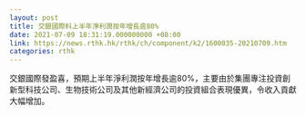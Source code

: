 ```yaml
---
layout: post
title: 交銀國際料上半年淨利潤按年增長逾80%
date: 2021-07-09 18:31:19.000000000 +08:00
link: https://news.rthk.hk/rthk/ch/component/k2/1600035-20210709.htm
categories: rthk
---
```


交銀國際發盈喜，預期上半年淨利潤按年增長逾80%，主要由於集團專注投資創新型科技公司、生物技術公司及其他新經濟公司的投資組合表現優異，令收入貢獻大幅增加。

